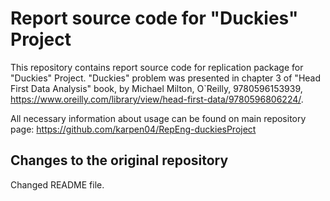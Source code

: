 # Report source code for "Duckies" Project
This repository contains report source code for replication package for "Duckies" Project. "Duckies" problem was presented in chapter 3 of "Head First Data Analysis" book, by Michael Milton, O`Reilly, 9780596153939, https://www.oreilly.com/library/view/head-first-data/9780596806224/.

All necessary information about usage can be found on main repository page:
https://github.com/karpen04/RepEng-duckiesProject

## Changes to the original repository
Changed README file. 